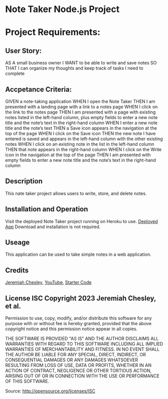 # Note Taker Node.js Project

# Project Requirements:

## User Story:

AS A small business owner
I WANT to be able to write and save notes
SO THAT I can organize my thoughts and keep track of tasks I need to complete

## Accpetance Criteria:

GIVEN a note-taking application
WHEN I open the Note Taker
THEN I am presented with a landing page with a link to a notes page
WHEN I click on the link to the notes page
THEN I am presented with a page with existing notes listed in the left-hand column, plus empty fields to enter a new note title and the note’s text in the right-hand column
WHEN I enter a new note title and the note’s text
THEN a Save icon appears in the navigation at the top of the page
WHEN I click on the Save icon
THEN the new note I have entered is saved and appears in the left-hand column with the other existing notes
WHEN I click on an existing note in the list in the left-hand column
THEN that note appears in the right-hand column
WHEN I click on the Write icon in the navigation at the top of the page
THEN I am presented with empty fields to enter a new note title and the note’s text in the right-hand column

## Description

This nate taker project allows users to write, store, and delete notes.

## Installation and Operation

Visit the deployed Note Taker project running on Heroku to use. [Deployed App](https://git.heroku.com/peaceful-fortress-23015.git) Download and installation is not required.

## Useage

This application can be used to take simple notes in a web application.

## Credits

[Jeremiah Chesley](https://github.com/MiahHub/note-cluster), [YouTube](https://youtube.com), [Starter Code](https://github.com/coding-boot-camp/miniature-eureka)

## License ISC Copyright 2023 Jeremiah Chesley, et al.

Permission to use, copy, modify, and/or distribute this software for any purpose with or without fee is hereby granted, provided that the above copyright notice and this permission notice appear in all copies.

THE SOFTWARE IS PROVIDED "AS IS" AND THE AUTHOR DISCLAIMS ALL WARRANTIES WITH REGARD TO THIS SOFTWARE INCLUDING ALL IMPLIED WARRANTIES OF MERCHANTABILITY AND FITNESS. IN NO EVENT SHALL THE AUTHOR BE LIABLE FOR ANY SPECIAL, DIRECT, INDIRECT, OR CONSEQUENTIAL DAMAGES OR ANY DAMAGES WHATSOEVER RESULTING FROM LOSS OF USE, DATA OR PROFITS, WHETHER IN AN ACTION OF CONTRACT, NEGLIGENCE OR OTHER TORTIOUS ACTION, ARISING OUT OF OR IN CONNECTION WITH THE USE OR PERFORMANCE OF THIS SOFTWARE.

Source: http://opensource.org/licenses/ISC
